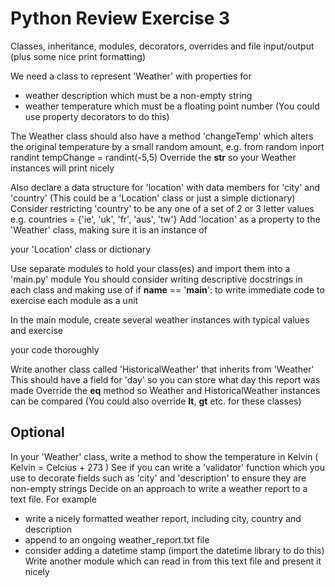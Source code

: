 # Python Review Exercise 3

Classes, inheritance, modules, decorators, overrides and file input/output
(plus some nice print formatting)

We need a class to represent 'Weather' with properties for

- weather description which must be a non-empty string
- weather temperature which must be a floating point number
(You could use property decorators to do this)

The Weather class should also have a method 'changeTemp' which alters the original
temperature by a small random amount, e.g. from random inport randint
tempChange = randint(-5,5)
Override the __str__ so your Weather instances will print nicely

Also declare a data structure for 'location' with data members for 'city' and 'country'
(This could be a 'Location' class or just a simple dictionary)
Consider restricting 'country' to be any one of a set of 2 or 3 letter values
  e.g. countries = {'ie', 'uk', 'fr', 'aus', 'tw'}
Add 'location' as a property to the 'Weather' class, making sure it is an instance of

your 'Location' class or dictionary

Use separate modules to hold your class(es) and import them into a 'main.py' module
You should consider writing descriptive docstrings in each class and making use of
if __name__ == '__main__': to write immediate code to exercise each module as a unit

In the main module, create several weather instances with typical values and exercise

your code thoroughly

Write another class called 'HistoricalWeather' that inherits from 'Weather'
This should have a field for 'day' so you can store what day this report was made
Override the __eq__ method so Weather and HistoricalWeather instances can be compared
(You could also override __lt__, __gt__ etc. for these classes)

## Optional

In your 'Weather' class, write a method to show the temperature in Kelvin
( Kelvin = Celcius + 273 )
See if you can write a 'validator' function which you use to decorate fields
such as 'city' and 'description' to ensure they are non-empty strings
Decide on an approach to write a weather report to a text file. For example

- write a nicely formatted weather report, including city, country and description
- append to an ongoing weather_report.txt file
- consider adding a datetime stamp (import the datetime library to do this)
Write another module which can read in from this text file and present it nicely
